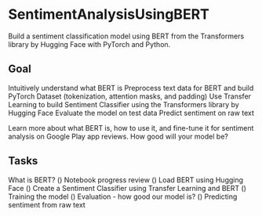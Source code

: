 # SentimentAnalysisUsingBERT
Build a sentiment classification model using BERT from the Transformers library by Hugging Face with PyTorch and Python.

## Goal
Intuitively understand what BERT is
Preprocess text data for BERT and build PyTorch Dataset (tokenization, attention masks, and padding)
Use Transfer Learning to build Sentiment Classifier using the Transformers library by Hugging Face
Evaluate the model on test data
Predict sentiment on raw text

Learn more about what BERT is, how to use it, and fine-tune it for sentiment analysis on Google Play app reviews. How good will your model be?

## Tasks
 What is BERT?
(​)  Notebook progress review
(​)  Load BERT using Hugging Face
(​)  Create a Sentiment Classifier using Transfer Learning and BERT
(​)  Training the model
(​)  Evaluation  - how good our model is?
(​)  Predicting sentiment from raw text


